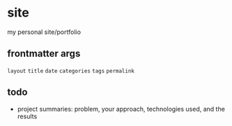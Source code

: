 # site
my personal site/portfolio


## frontmatter args
`layout`
`title`
`date`
`categories`
`tags`
`permalink`


## todo

- project summaries: problem, your approach, technologies used, and the results